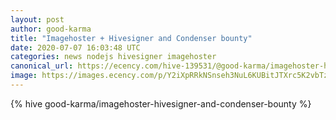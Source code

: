 ```yaml
---
layout: post
author: good-karma
title: "Imagehoster + Hivesigner and Condenser bounty"
date: 2020-07-07 16:03:48 UTC
categories: news nodejs hivesigner imagehoster
canonical_url: https://ecency.com/hive-139531/@good-karma/imagehoster-hivesigner-and-condenser-bounty
image: https://images.ecency.com/p/Y2iXpRRkNSnseh3NuL6KUBitJTXrc5K2vbTzBseGEENcE
---
```

{% hive good-karma/imagehoster-hivesigner-and-condenser-bounty %}
